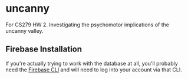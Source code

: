 # uncanny
For CS279 HW 2. Investigating the psychomotor implications of the uncanny valley. 

## Firebase Installation
If you're actually trying to work with the database at all, you'll probably need the [Firebase CLI](https://www.npmjs.com/package/firebase-cli) and will need to log into your account via that CLI. 

